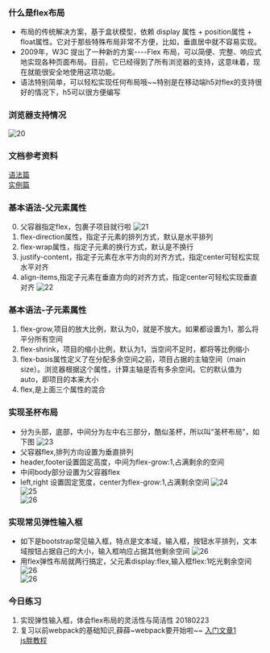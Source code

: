 ### 什么是flex布局
- 布局的传统解决方案，基于盒状模型，依赖 display 属性 + position属性 + float属性。它对于那些特殊布局非常不方便，比如，垂直居中就不容易实现。
- 2009年，W3C 提出了一种新的方案----Flex 布局，可以简便、完整、响应式地实现各种页面布局。目前，它已经得到了所有浏览器的支持，这意味着，现在就能很安全地使用这项功能。
- 语法特别简单，可以轻松实现任何布局哦~~特别是在移动端h5对flex的支持很好的情况下，h5可以很方便编写

### 浏览器支持情况
![20](https://raw.githubusercontent.com/wiki/sodyxiezhen/practice3_less/20.png)

### 文档参考资料
[语法篇](http://www.ruanyifeng.com/blog/2015/07/flex-grammar.html)<br />
[实例篇](http://www.ruanyifeng.com/blog/2015/07/flex-examples.html)<br />

### 基本语法-父元素属性
0. 父容器指定flex，包裹子项目就行啦
![21](https://raw.githubusercontent.com/wiki/sodyxiezhen/practice3_less/21.png)
1. flex-direction属性，指定子元素的排列方式，默认是水平排列
2. flex-wrap属性，指定子元素的换行方式，默认是不换行
3. justify-content，指定子元素在水平方向的对齐方式，指定center可轻松实现水平对齐
4. align-items,指定子元素在垂直方向的对齐方式，指定center可轻松实现垂直对齐
![22](https://raw.githubusercontent.com/wiki/sodyxiezhen/practice3_less/22.png)

### 基本语法-子元素属性
1. flex-grow,项目的放大比例，默认为0，就是不放大。如果都设置为1，那么将平分所有空间
2. flex-shrink，项目的缩小比例，默认为1，当空间不足时，都将等比例缩小
3. flex-basis属性定义了在分配多余空间之前，项目占据的主轴空间（main size）。浏览器根据这个属性，计算主轴是否有多余空间。它的默认值为auto，即项目的本来大小
4. flex,是上面三个属性的混合

### 实现圣杯布局
- 分为头部，底部，中间分为左中右三部分，酷似圣杯，所以叫“圣杯布局”，如下图
![23](https://raw.githubusercontent.com/wiki/sodyxiezhen/practice3_less/23.png)
- 父容器flex,排列方向设置为垂直排列
- header,footer设置固定高度，中间为flex-grow:1,占满剩余的空间
- 中间body部分设置为父容器flex
- left,right 设置固定宽度，center为flex-grow:1,占满剩余空间
![24](https://raw.githubusercontent.com/wiki/sodyxiezhen/practice3_less/24.png)<br />
![25](https://raw.githubusercontent.com/wiki/sodyxiezhen/practice3_less/25.png)<br />
![26](https://raw.githubusercontent.com/wiki/sodyxiezhen/practice3_less/26.png)

### 实现常见弹性输入框
- 如下是bootstrap常见输入框，特点是文本域，输入框，按钮水平排列，文本域按钮占据自己的大小，输入框响应占据其他剩余空间
![26](https://raw.githubusercontent.com/wiki/sodyxiezhen/practice3_less/27.png)<br />
- 用flex弹性布局就两行搞定，父元素display:flex,输入框flex:1吃光剩余空间
![26](https://raw.githubusercontent.com/wiki/sodyxiezhen/practice3_less/28.png)<br />
![26](https://raw.githubusercontent.com/wiki/sodyxiezhen/practice3_less/29.png)<br />

### 今日练习
1. 实现弹性输入框，体会flex布局的灵活性与简洁性 20180223
2. 复习以前webpack的基础知识,薛薛~webpack要开始啦~~ [入门文章1](https://www.jianshu.com/p/42e11515c10f)<br />
 [js胖教程](http://jspang.com/2017/09/16/webpack3-2/)